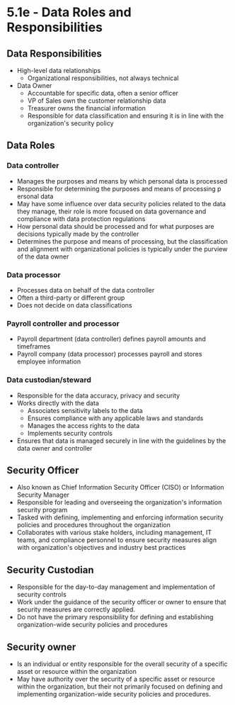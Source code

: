 # 5.1e - Data Roles and Responsibilities
## Data Responsibilities
- High-level data relationships
	- Organizational responsibilities, not always technical
- Data Owner
	- Accountable for specific data, often a senior officer
	- VP of Sales own the customer relationship data
	- Treasurer owns the financial information
	- Responsible for data classification and ensuring it is in line with the organization's security policy
## Data Roles
### Data controller
- Manages the purposes and means by which personal data is processed
- Responsible for determining the purposes and means of processing p ersonal data
- May have some influence over data security policies related to the data they manage, their role is more focused on data governance and compliance with data protection regulations
- How personal data should be processed and for what purposes are decisions typically made by the controller
- Determines the purpose and means of processing, but the classification and alignment with organizational policies is typically under the purview of the data owner
### Data processor
- Processes data on behalf of the data controller
- Often a third-party or different group
- Does not decide on data classifications
### Payroll controller and processor
- Payroll department (data controller) defines payroll amounts and timeframes
- Payroll company (data processor) processes payroll and stores employee information
### Data custodian/steward
- Responsible for the data accuracy, privacy and security
- Works directly with the data
	- Associates sensitivity labels to the data
	- Ensures compliance with any applicable laws and standards
	- Manages the access rights to the data
	- Implements security controls
- Ensures that data is managed securely in line with the guidelines by the data owner and controller
## Security Officer
- Also known as Chief Information Security Officer (CISO) or Information Security Manager
- Responsible for leading and overseeing the organization's information security program
- Tasked with defining, implementing and enforcing information security policies and procedures throughout the organization
- Collaborates with various stake holders, including management, IT teams, and compliance personnel to ensure security measures align with organization's objectives and industry best practices
## Security Custodian
- Responsible for the day-to-day management and implementation of security controls
- Work under the guidance of the security officer or owner to ensure that security measures are correctly applied.
- Do not have the primary responsibility for defining and establishing organization-wide security policies and procedures
## Security owner
- Is an individual or entity responsible for the overall security of a specific asset or resource within the organization
- May have authority over the security of a specific asset or resource within the organization, but their not primarily focused on defining and implementing organization-wide security policies and procedures.